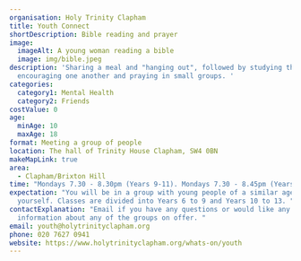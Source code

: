 ```yaml
---
organisation: Holy Trinity Clapham
title: Youth Connect
shortDescription: Bible reading and prayer
image:
  imageAlt: A young woman reading a bible
  image: img/bible.jpeg
description: 'Sharing a meal and "hanging out", followed by studying the Bible,
  encouraging one another and praying in small groups. '
categories:
  category1: Mental Health
  category2: Friends
costValue: 0
age:
  minAge: 10
  maxAge: 18
format: Meeting a group of people
location: The hall of Trinity House Clapham, SW4 0BN
makeMapLink: true
area:
  - Clapham/Brixton Hill
time: "Mondays 7.30 - 8.30pm (Years 9-11). Mondays 7.30 - 8.45pm (Years 12-13). "
expectation: "You will be in a group with young people of a similar age to
  yourself. Classes are divided into Years 6 to 9 and Years 10 to 13. "
contactExplanation: "Email if you have any questions or would like any more
  information about any of the groups on offer. "
email: youth@holytrinityclapham.org
phone: 020 7627 0941
website: https://www.holytrinityclapham.org/whats-on/youth
---
```

